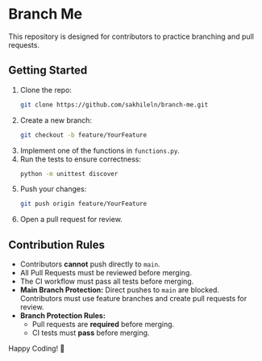 # Branch Me
This repository is designed for contributors to practice branching and pull requests.

## Getting Started

1. Clone the repo:
   ```sh
   git clone https://github.com/sakhileln/branch-me.git
   ```
2. Create a new branch:
   ```sh
   git checkout -b feature/YourFeature
   ```
3. Implement one of the functions in `functions.py`.
4. Run the tests to ensure correctness:
   ```sh
   python -m unittest discover
   ```
5. Push your changes:
   ```sh
   git push origin feature/YourFeature
   ```
6. Open a pull request for review.

## Contribution Rules
- Contributors **cannot** push directly to `main`.
- All Pull Requests must be reviewed before merging.
- The CI workflow must pass all tests before merging.
- **Main Branch Protection:** Direct pushes to `main` are blocked. Contributors must use feature branches and create pull requests for review.
- **Branch Protection Rules:**
  - Pull requests are **required** before merging.
  - CI tests must **pass** before merging.

Happy Coding! 🚀
